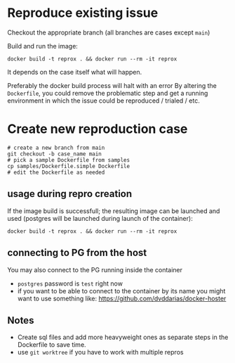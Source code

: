 
# Reproduce existing issue

Checkout the appropriate branch (all branches are cases except `main`)

Build and run the image:
```
docker build -t reprox . && docker run --rm -it reprox
```
It depends on the case itself what will happen.

Preferably the docker build process will halt with an error
By altering the `Dockerfile`, you could remove the problematic step and get a running environment in which the issue could be reproduced / trialed / etc.

# Create new reproduction case

```
# create a new branch from main
git checkout -b case_name main
# pick a sample Dockerfile from samples
cp samples/Dockerfile.simple Dockerfile
# edit the Dockerfile as needed
```

## usage during repro creation

If the image build is successfull; the resulting image can be launched and used (postgres will be launched during launch of the container):
```
docker build -t reprox . && docker run --rm -it reprox
```

## connecting to PG from the host

You may also connect to the PG running inside the container
* `postgres` password is `test` right now
* if you want to be able to connect to the container by its name you might want to use something like: https://github.com/dvddarias/docker-hoster


## Notes
* Create sql files and add more heavyweight ones as separate steps in the Dockerfile to save time.
* use `git worktree` if you have to work with multiple repros
